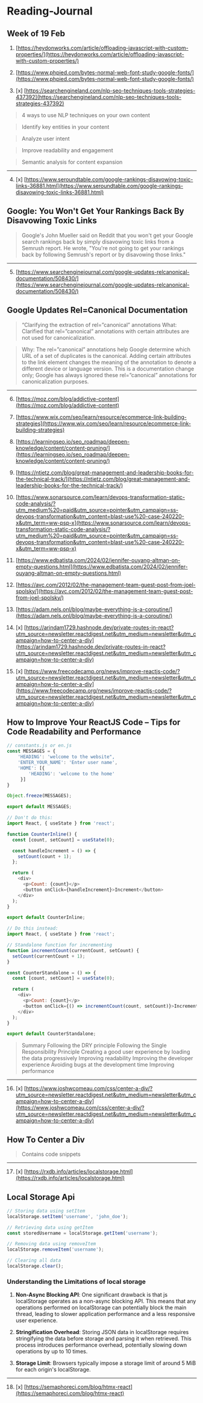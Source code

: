 # Reading-Journal

## Week of 19 Feb

>>

1. [https://heydonworks.com/article/offloading-javascript-with-custom-properties/](https://heydonworks.com/article/offloading-javascript-with-custom-properties/)

2. [https://www.phpied.com/bytes-normal-web-font-study-google-fonts/](https://www.phpied.com/bytes-normal-web-font-study-google-fonts/)

3. [x] [https://searchengineland.com/nlp-seo-techniques-tools-strategies-437392](https://searchengineland.com/nlp-seo-techniques-tools-strategies-437392)

> 4 ways to use NLP techniques on your own content

> Identify key entities in your content

> Analyze user intent

> Improve readability and engagement

> Semantic analysis for content expansion
>
----------

4. [x] [https://www.seroundtable.com/google-rankings-disavowing-toxic-links-36881.html](https://www.seroundtable.com/google-rankings-disavowing-toxic-links-36881.html)

## Google: You Won't Get Your Rankings Back By Disavowing Toxic Links
> Google's John Mueller said on Reddit that you won't get your Google search rankings back by simply disavowing toxic links from a Semrush report. He wrote, "You're not going to get your rankings back by following Semrush's report or by disavowing those links."

------------

5. [https://www.searchenginejournal.com/google-updates-relcanonical-documentation/508430/](https://www.searchenginejournal.com/google-updates-relcanonical-documentation/508430/)

## Google Updates Rel=Canonical Documentation

> “Clarifying the extraction of rel=”canonical” annotations
What: Clarified that rel=”canonical” annotations with certain attributes are not used for canonicalization.

> Why: The rel=”canonical” annotations help Google determine which URL of a set of duplicates is the canonical. Adding certain attributes to the link element changes the meaning of the annotation to denote a different device or language version. This is a documentation change only; Google has always ignored these rel=”canonical” annotations for canonicalization purposes.

----------

6. [https://moz.com/blog/addictive-content](https://moz.com/blog/addictive-content)

7. [https://www.wix.com/seo/learn/resource/ecommerce-link-building-strategies](https://www.wix.com/seo/learn/resource/ecommerce-link-building-strategies)

8. [https://learningseo.io/seo_roadmap/deepen-knowledge/content/content-pruning/](https://learningseo.io/seo_roadmap/deepen-knowledge/content/content-pruning/)

9. [https://ntietz.com/blog/great-management-and-leadership-books-for-the-technical-track/](https://ntietz.com/blog/great-management-and-leadership-books-for-the-technical-track/)

10. [https://www.sonarsource.com/learn/devops-transformation-static-code-analysis/?utm_medium%20=paid&utm_source=pointer&utm_campaign=ss-devops-transformation&utm_content=blast-use%20-case-240220-x&utm_term=ww-psp-x](https://www.sonarsource.com/learn/devops-transformation-static-code-analysis/?utm_medium%20=paid&utm_source=pointer&utm_campaign=ss-devops-transformation&utm_content=blast-use%20-case-240220-x&utm_term=ww-psp-x)

11. [https://www.edbatista.com/2024/02/jennifer-ouyang-altman-on-empty-questions.html](https://www.edbatista.com/2024/02/jennifer-ouyang-altman-on-empty-questions.html)

12. [https://avc.com/2012/02/the-management-team-guest-post-from-joel-spolsky/](https://avc.com/2012/02/the-management-team-guest-post-from-joel-spolsky/)

13. [https://adam.nels.onl/blog/maybe-everything-is-a-coroutine/](https://adam.nels.onl/blog/maybe-everything-is-a-coroutine/)

14. [x] [https://arindam1729.hashnode.dev/private-routes-in-react?utm_source=newsletter.reactdigest.net&utm_medium=newsletter&utm_campaign=how-to-center-a-div](https://arindam1729.hashnode.dev/private-routes-in-react?utm_source=newsletter.reactdigest.net&utm_medium=newsletter&utm_campaign=how-to-center-a-div)

15. [x] [https://www.freecodecamp.org/news/improve-reactjs-code/?utm_source=newsletter.reactdigest.net&utm_medium=newsletter&utm_campaign=how-to-center-a-div](https://www.freecodecamp.org/news/improve-reactjs-code/?utm_source=newsletter.reactdigest.net&utm_medium=newsletter&utm_campaign=how-to-center-a-div)

## How to Improve Your ReactJS Code – Tips for Code Readability and Performance

```js
// constants.js or en.js
const MESSAGES = { 
    'HEADING': 'welcome to the website",
    'ENTER_YOUR_NAME': 'Enter user name',
    'HOME': [{
        'HEADING': 'welcome to the home'
     }]
}

Object.freeze(MESSAGES);

export default MESSAGES;
```

```js
// Don't do this:
import React, { useState } from 'react';

function CounterInline() {
  const [count, setCount] = useState(0);

  const handleIncrement = () => {
    setCount(count + 1);
  };

  return (
    <div>
      <p>Count: {count}</p>
      <button onClick={handleIncrement}>Increment</button> 
    </div>
  );
}

export default CounterInline;


```

```js
// Do this instead:
import React, { useState } from 'react';

// Standalone function for incrementing
function incrementCount(currentCount, setCount) {
  setCount(currentCount + 1);
}

const CounterStandalone = () => {
  const [count, setCount] = useState(0);

  return (
    <div>
      <p>Count: {count}</p>
      <button onClick={() => incrementCount(count, setCount)}>Increment</button>
    </div>
  );
}

export default CounterStandalone;
```

> Summary
Following the DRY principle
Following the Single Responsibility Principle
Creating a good user experience by loading the data progressively
Improving readability
Improving the developer experience
Avoiding bugs at the development time
Improving performance

-----------------

16. [x] [https://www.joshwcomeau.com/css/center-a-div/?utm_source=newsletter.reactdigest.net&utm_medium=newsletter&utm_campaign=how-to-center-a-div](https://www.joshwcomeau.com/css/center-a-div/?utm_source=newsletter.reactdigest.net&utm_medium=newsletter&utm_campaign=how-to-center-a-div)
 
## How To Center a Div

> Contains code snippets
>
---

17. [x] [https://rxdb.info/articles/localstorage.html](https://rxdb.info/articles/localstorage.html)

## Local Storage Api

```js
// Storing data using setItem
localStorage.setItem('username', 'john_doe');

// Retrieving data using getItem
const storedUsername = localStorage.getItem('username');

// Removing data using removeItem
localStorage.removeItem('username');

// Clearing all data
localStorage.clear();
```

### Understanding the Limitations of local storage

1. **Non-Async Blocking API**: One significant drawback is that js localStorage operates as a non-async blocking API. This means that any operations performed on localStorage can potentially block the main thread, leading to slower application performance and a less responsive user experience.

2. **Stringification Overhead**: Storing JSON data in localStorage requires stringifying the data before storage and parsing it when retrieved. This process introduces performance overhead, potentially slowing down operations by up to 10 times.

3. **Storage Limit**: Browsers typically impose a storage limit of around 5 MiB for each origin's localStorage.

>
>
------------------

18. [x] [https://semaphoreci.com/blog/htmx-react](https://semaphoreci.com/blog/htmx-react)  

